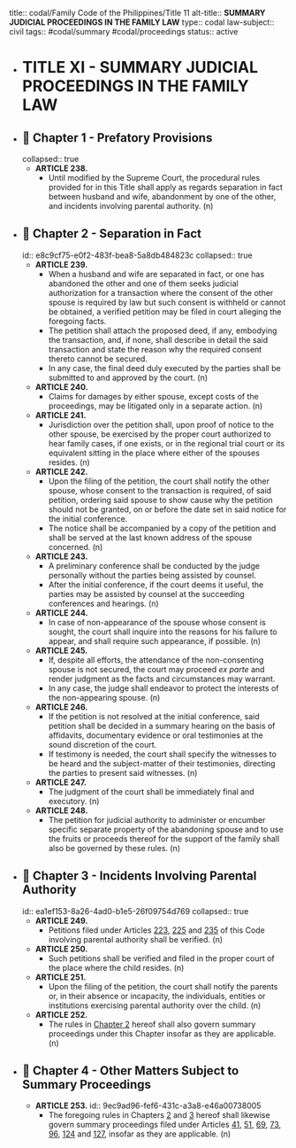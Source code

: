 title:: codal/Family Code of the Philippines/Title 11
alt-title:: **SUMMARY JUDICIAL PROCEEDINGS IN THE FAMILY LAW**
type:: codal
law-subject:: civil
tags:: #codal/summary #codal/proceedings
status:: active

- # TITLE XI - SUMMARY JUDICIAL PROCEEDINGS IN THE FAMILY LAW
- ## 🔴 Chapter 1 - Prefatory Provisions
  collapsed:: true
	- **ARTICLE 238.**
		- Until modified by the Supreme Court, the procedural rules provided for in this Title shall apply as regards separation in fact between husband and wife, abandonment by one of the other, and incidents involving parental authority. (n)
- ## 🔴 Chapter 2 - Separation in Fact
  id:: e8c9cf75-e0f2-483f-bea8-5a8db484823c
  collapsed:: true
	- **ARTICLE 239.**
		- When a husband and wife are separated in fact, or one has abandoned the other and one of them seeks judicial authorization for a transaction where the consent of the other spouse is required by law but such consent is withheld or cannot be obtained, a verified petition may be filed in court alleging the foregoing facts.
		- The petition shall attach the proposed deed, if any, embodying the transaction, and, if none, shall describe in detail the said transaction and state the reason why the required consent thereto cannot be secured.
		- In any case, the final deed duly executed by the parties shall be submitted to and approved by the court. (n)
	- **ARTICLE 240.**
		- Claims for damages by either spouse, except costs of the proceedings, may be litigated only in a separate action. (n)
	- **ARTICLE 241.**
		- Jurisdiction over the petition shall, upon proof of notice to the other spouse, be exercised by the proper court authorized to hear family cases, if one exists, or in the regional trial court or its equivalent sitting in the place where either of the spouses resides. (n)
	- **ARTICLE 242.**
		- Upon the filing of the petition, the court shall notify the other spouse, whose consent to the transaction is required, of said petition, ordering said spouse to show cause why the petition should not be granted, on or before the date set in said notice for the initial conference.
		- The notice shall be accompanied by a copy of the petition and shall be served at the last known address of the spouse concerned. (n)
	- **ARTICLE 243.**
		- A preliminary conference shall be conducted by the judge personally without the parties being assisted by counsel.
		- After the initial conference, if the court deems it useful, the parties may be assisted by counsel at the succeeding conferences and hearings. (n)
	- **ARTICLE 244.**
		- In case of non-appearance of the spouse whose consent is sought, the court shall inquire into the reasons for his failure to appear, and shall require such appearance, if possible. (n)
	- **ARTICLE 245.**
		- If, despite all efforts, the attendance of the non-consenting spouse is not secured, the court may proceed *ex parte* and render judgment as the facts and circumstances may warrant.
		- In any case, the judge shall endeavor to protect the interests of the non-appearing spouse. (n)
	- **ARTICLE 246.**
		- If the petition is not resolved at the initial conference, said petition shall be decided in a summary hearing on the basis of affidavits, documentary evidence or oral testimonies at the sound discretion of the court.
		- If testimony is needed, the court shall specify the witnesses to be heard and the subject-matter of their testimonies, directing the parties to present said witnesses. (n)
	- **ARTICLE 247.**
		- The judgment of the court shall be immediately final and executory. (n)
	- **ARTICLE 248.**
		- The petition for judicial authority to administer or encumber specific separate property of the abandoning spouse and to use the fruits or proceeds thereof for the support of the family shall also be governed by these rules. (n)
- ## 🔴 Chapter 3 - Incidents Involving Parental Authority
  id:: ea1ef153-8a26-4ad0-b1e5-26f09754d769
  collapsed:: true
	- **ARTICLE 249.**
		- Petitions filed under Articles [223](((c0bda04b-529a-4b19-a446-bc2a2ef75f84))), [225](((c9d35010-e077-4e2e-a2a6-926256660c08))) and [235](((2b6ffb59-c0a7-42eb-8626-07a6dcabba8d))) of this Code involving parental authority shall be verified. (n)
	- **ARTICLE 250.**
		- Such petitions shall be verified and filed in the proper court of the place where the child resides. (n)
	- **ARTICLE 251.**
		- Upon the filing of the petition, the court shall notify the parents or, in their absence or incapacity, the individuals, entities or institutions exercising parental authority over the child. (n)
	- **ARTICLE 252.**
		- The rules in [Chapter 2](((e8c9cf75-e0f2-483f-bea8-5a8db484823c))) hereof shall also govern summary proceedings under this Chapter insofar as they are applicable. (n)
- ## 🔴 Chapter 4 - Other Matters Subject to Summary Proceedings
	- **ARTICLE 253.**
	  id:: 9ec9ad96-fef6-431c-a3a8-e46a00738005
		- The foregoing rules in Chapters [2](((e8c9cf75-e0f2-483f-bea8-5a8db484823c))) and [3](((ea1ef153-8a26-4ad0-b1e5-26f09754d769))) hereof shall likewise govern summary proceedings filed under Articles [41](((630075b2-f477-4636-acb0-42678df04b35))), [51](((62cc59f1-4511-4c33-87a9-17090aa1fea6))), [69](((630075b0-2bff-4ed5-b5e6-df7c1fbd23e5))), [73](((630075b0-2d13-4c5e-a885-be9784e86f26))), [96](((630075ac-23a0-4926-8967-aaa6c22174f1))), [124](((630075ac-5ea1-4d4e-bac2-04567bdd0e8b))) and [127](((630075ac-5716-4d8f-ab5a-5ecf77568c92))), insofar as they are applicable. (n)